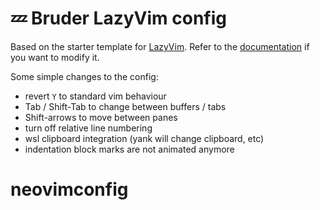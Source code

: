 # 💤 Bruder LazyVim config

Based on the starter template for [LazyVim](https://github.com/LazyVim/LazyVim).
Refer to the [documentation](https://lazyvim.github.io/installation) if you want to modify it.

Some simple changes to the config:
- revert `Y` to standard vim behaviour
- Tab / Shift-Tab to change between buffers / tabs
- Shift-arrows to move between panes
- turn off relative line numbering
- wsl clipboard integration (yank will change clipboard, etc)
- indentation block marks are not animated anymore
  
# neovimconfig
